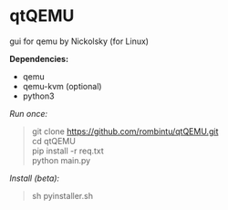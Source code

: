 # qtQEMU
gui for qemu by Nickolsky (for Linux)

**Dependencies:**
- qemu
- qemu-kvm (optional)
- python3

*Run once:*
> git clone https://github.com/rombintu/qtQEMU.git  
> cd qtQEMU  
> pip install -r req.txt  
> python main.py  

*Install (beta):*
> sh pyinstaller.sh
